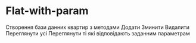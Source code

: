# Flat-with-param
Створення бази данних квартир з методами
Додати
Зминити
Видалити 
Переглянути усі
Переглянути ті які відповідають заданним параметрам
